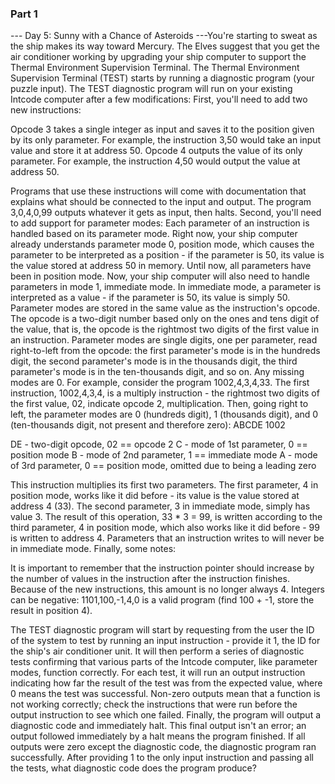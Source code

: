 ### Part 1

--- Day 5: Sunny with a Chance of Asteroids ---You're starting to sweat as the ship makes its way toward Mercury.  The Elves suggest that you get the air conditioner working by upgrading your ship computer to support the Thermal Environment Supervision Terminal.
The Thermal Environment Supervision Terminal (TEST) starts by running a diagnostic program (your puzzle input).  The TEST diagnostic program will run on your existing Intcode computer after a few modifications:
First, you'll need to add two new instructions:

Opcode 3 takes a single integer as input and saves it to the position given by its only parameter. For example, the instruction 3,50 would take an input value and store it at address 50.
Opcode 4 outputs the value of its only parameter. For example, the instruction 4,50 would output the value at address 50.

Programs that use these instructions will come with documentation that explains what should be connected to the input and output. The program 3,0,4,0,99 outputs whatever it gets as input, then halts.
Second, you'll need to add support for parameter modes:
Each parameter of an instruction is handled based on its parameter mode.  Right now, your ship computer already understands parameter mode 0, position mode, which causes the parameter to be interpreted as a position - if the parameter is 50, its value is the value stored at address 50 in memory. Until now, all parameters have been in position mode.
Now, your ship computer will also need to handle parameters in mode 1, immediate mode. In immediate mode, a parameter is interpreted as a value - if the parameter is 50, its value is simply 50.
Parameter modes are stored in the same value as the instruction's opcode.  The opcode is a two-digit number based only on the ones and tens digit of the value, that is, the opcode is the rightmost two digits of the first value in an instruction. Parameter modes are single digits, one per parameter, read right-to-left from the opcode: the first parameter's mode is in the hundreds digit, the second parameter's mode is in the thousands digit, the third parameter's mode is in the ten-thousands digit, and so on. Any missing modes are 0.
For example, consider the program 1002,4,3,4,33.
The first instruction, 1002,4,3,4, is a multiply instruction - the rightmost two digits of the first value, 02, indicate opcode 2, multiplication.  Then, going right to left, the parameter modes are 0 (hundreds digit), 1 (thousands digit), and 0 (ten-thousands digit, not present and therefore zero):
ABCDE
 1002

DE - two-digit opcode,      02 == opcode 2
 C - mode of 1st parameter,  0 == position mode
 B - mode of 2nd parameter,  1 == immediate mode
 A - mode of 3rd parameter,  0 == position mode,
                                  omitted due to being a leading zero

This instruction multiplies its first two parameters.  The first parameter, 4 in position mode, works like it did before - its value is the value stored at address 4 (33). The second parameter, 3 in immediate mode, simply has value 3. The result of this operation, 33 * 3 = 99, is written according to the third parameter, 4 in position mode, which also works like it did before - 99 is written to address 4.
Parameters that an instruction writes to will never be in immediate mode.
Finally, some notes:

It is important to remember that the instruction pointer should increase by the number of values in the instruction after the instruction finishes. Because of the new instructions, this amount is no longer always 4.
Integers can be negative: 1101,100,-1,4,0 is a valid program (find 100 + -1, store the result in position 4).

The TEST diagnostic program will start by requesting from the user the ID of the system to test by running an input instruction - provide it 1, the ID for the ship's air conditioner unit.
It will then perform a series of diagnostic tests confirming that various parts of the Intcode computer, like parameter modes, function correctly. For each test, it will run an output instruction indicating how far the result of the test was from the expected value, where 0 means the test was successful.  Non-zero outputs mean that a function is not working correctly; check the instructions that were run before the output instruction to see which one failed.
Finally, the program will output a diagnostic code and immediately halt. This final output isn't an error; an output followed immediately by a halt means the program finished.  If all outputs were zero except the diagnostic code, the diagnostic program ran successfully.
After providing 1 to the only input instruction and passing all the tests, what diagnostic code does the program produce?
